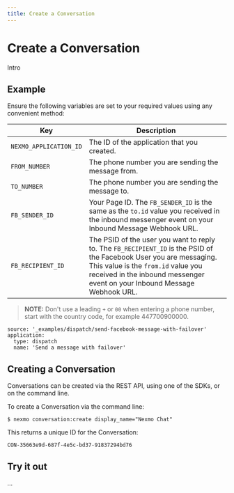 ```yaml
---
title: Create a Conversation
---
```


# Create a Conversation

Intro

## Example

Ensure the following variables are set to your required values using any convenient method:

Key | Description
-- | --
`NEXMO_APPLICATION_ID` | The ID of the application that you created.
`FROM_NUMBER` | The phone number you are sending the message from.
`TO_NUMBER` | The phone number you are sending the message to.
`FB_SENDER_ID` | Your Page ID. The `FB_SENDER_ID` is the same as the `to.id` value you received in the inbound messenger event on your Inbound Message Webhook URL.
`FB_RECIPIENT_ID` | The PSID of the user you want to reply to. The `FB_RECIPIENT_ID` is the PSID of the Facebook User you are messaging. This value is the `from.id` value you received in the inbound messenger event on your Inbound Message Webhook URL.

> **NOTE:** Don't use a leading `+` or `00` when entering a phone number, start with the country code, for example 447700900000.

```building_blocks
source: '_examples/dispatch/send-facebook-message-with-failover'
application:
  type: dispatch
  name: 'Send a message with failover'
```

## Creating a Conversation

Conversations can be created via the REST API, using one of the SDKs, or on the command line.

To create a Conversation via the command line:

``` shell
$ nexmo conversation:create display_name="Nexmo Chat"
```

This returns a unique ID for the Conversation:

```
CON-35663e9d-687f-4e5c-bd37-91837294bd76
```


## Try it out

...
